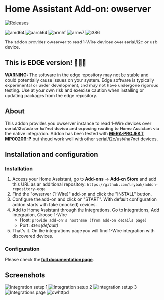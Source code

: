 # Home Assistant Add-on: owserver

[![Releases][version]][releases]

![amd64][amd64-shield]
![aarch64][aarch64-shield]
![armhf][armhf-shield]
![armv7][armv7-shield]
![i386][i386-shield]

The addon provides owserver to read 1-Wire devices over serial/i2c or usb device.

## This is EDGE version! 🔧🔧🔧
**WARNING:** The software in the edge repository may not be stable and could potentially cause issues on your system. Edge software is typically experimental or under development, and may not have undergone rigorous testing. Use at your own risk and exercise caution when installing or updating packages from the edge repository.

## About

This addon provides you owserver instance to read 1-Wire devices over serial/i2c/usb or ha7net device and exposing reading to Home Assistant via the native integration. Addon has been tested with **[MERA-PROJEKT MP00206-P](http://www.meraprojekt.com.pl/mp00206-p.html)** but shoud work well with other serial/i2c/usb/ha7net devices.

## Installation and configuration

### Installation

1. Access your Home Assistant, go to **Add-ons** -> **Add-on Store** and add this URL as an additional repository: 
`https://github.com/lrybak/addon-repository-edge`
1. Find the "owserver (1-Wire)" add-on and click the "INSTALL" button.
1. Configure the add-on and click on "START". With default configuration addon starts with fake (mocked) devices.
1. Add to Home Assistant through the Integrations. Go to Integrations, Add Integration, Choose 1-Wire
    - Host: `provide add-on's hostname (from add-on details page)`
    - Port: `4304` _(default)_
1. That's it. On the integrations page you will find 1-Wire integration with discovered devices.

### Configuration
Please check the **[full documentation page](https://github.com/lrybak/hassio-owserver/blob/master/DOCS.md)**.

## Screenshots

![Integration setup 1](https://github.com/lrybak/hassio-owserver/raw/master/images/screenshot_setup1.png)
![Integration setup 2](https://github.com/lrybak/hassio-owserver/raw/master/images/screenshot_setup2.png)
![Integration setup 3](https://github.com/lrybak/hassio-owserver/raw/master/images/screenshot_setup3.jpg)
![Integrations page](https://github.com/lrybak/hassio-owserver/raw/master/images/screenshot_integrations.jpg)
![owhttpd](https://github.com/lrybak/hassio-owserver/raw/master/images/screenshot_owhttpd.jpg)

[version]: https://img.shields.io/badge/version-38f51ee-blue.svg
[releases]: https://github.com/lrybak/hassio-owserver/releases
[addons-repository]: https://github.com/lrybak/addon-repository
[addons-repository-beta]: https://github.com/lrybak/addon-repository-beta
[addons-repository-edge]: https://github.com/lrybak/addon-repository-edge

[amd64-shield]: https://img.shields.io/badge/amd64-yes-green.svg
[aarch64-shield]: https://img.shields.io/badge/aarch64-yes-green.svg
[armhf-shield]: https://img.shields.io/badge/armhf-yes-green.svg
[armv7-shield]: https://img.shields.io/badge/armv7-yes-green.svg
[i386-shield]: https://img.shields.io/badge/i386-no-red.svg